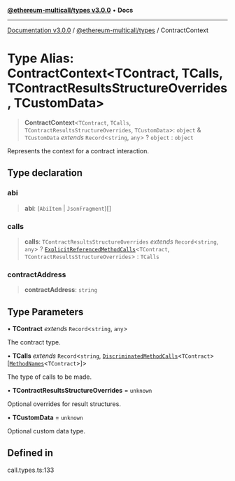 [**@ethereum-multicall/types v3.0.0**](../README.md) • **Docs**

***

[Documentation v3.0.0](../../../packages.md) / [@ethereum-multicall/types](../README.md) / ContractContext

# Type Alias: ContractContext\<TContract, TCalls, TContractResultsStructureOverrides, TCustomData\>

> **ContractContext**\<`TContract`, `TCalls`, `TContractResultsStructureOverrides`, `TCustomData`\>: `object` & `TCustomData` *extends* `Record`\<`string`, `any`\> ? `object` : `object`

Represents the context for a contract interaction.

## Type declaration

### abi

> **abi**: (`AbiItem` \| `JsonFragment`)[]

### calls

> **calls**: `TContractResultsStructureOverrides` *extends* `Record`\<`string`, `any`\> ? [`ExplicitReferencedMethodCalls`](ExplicitReferencedMethodCalls.md)\<`TContract`, `TContractResultsStructureOverrides`\> : `TCalls`

### contractAddress

> **contractAddress**: `string`

## Type Parameters

• **TContract** *extends* `Record`\<`string`, `any`\>

The contract type.

• **TCalls** *extends* `Record`\<`string`, [`DiscriminatedMethodCalls`](DiscriminatedMethodCalls.md)\<`TContract`\>\[[`MethodNames`](MethodNames.md)\<`TContract`\>\]\>

The type of calls to be made.

• **TContractResultsStructureOverrides** = `unknown`

Optional overrides for result structures.

• **TCustomData** = `unknown`

Optional custom data type.

## Defined in

call.types.ts:133
